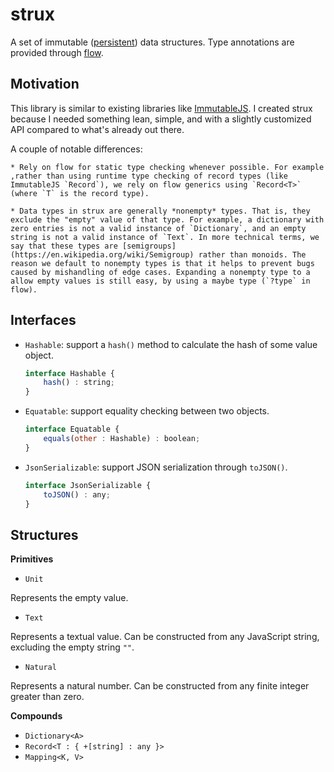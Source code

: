 
# strux

A set of immutable ([persistent](https://en.wikipedia.org/wiki/Persistent_data_structure)) data structures. Type annotations are provided through [flow](https://flow.org).


## Motivation

This library is similar to existing libraries like [ImmutableJS](https://facebook.github.io/immutable-js). I created strux because I needed something lean, simple, and with a slightly customized API compared to what's already out there.

A couple of notable differences:

    * Rely on flow for static type checking whenever possible. For example ,rather than using runtime type checking of record types (like ImmutableJS `Record`), we rely on flow generics using `Record<T>` (where `T` is the record type).

    * Data types in strux are generally *nonempty* types. That is, they exclude the "empty" value of that type. For example, a dictionary with zero entries is not a valid instance of `Dictionary`, and an empty string is not a valid instance of `Text`. In more technical terms, we say that these types are [semigroups](https://en.wikipedia.org/wiki/Semigroup) rather than monoids. The reason we default to nonempty types is that it helps to prevent bugs caused by mishandling of edge cases. Expanding a nonempty type to a allow empty values is still easy, by using a maybe type (`?type` in flow).


## Interfaces

* `Hashable`: support a `hash()` method to calculate the hash of some value object.

    ```js
    interface Hashable {
        hash() : string;
    }
    ```

* `Equatable`: support equality checking between two objects.

    ```js
    interface Equatable {
        equals(other : Hashable) : boolean;
    }
    ```

* `JsonSerializable`: support JSON serialization through `toJSON()`.

    ```js
    interface JsonSerializable {
        toJSON() : any;
    }
    ```


## Structures

**Primitives**

* `Unit`

Represents the empty value.


* `Text`

Represents a textual value. Can be constructed from any JavaScript string, excluding the empty string `""`.


* `Natural`

Represents a natural number. Can be constructed from any finite integer greater than zero.


**Compounds**

* `Dictionary<A>`
* `Record<T : { +[string] : any }>`
* `Mapping<K, V>`
